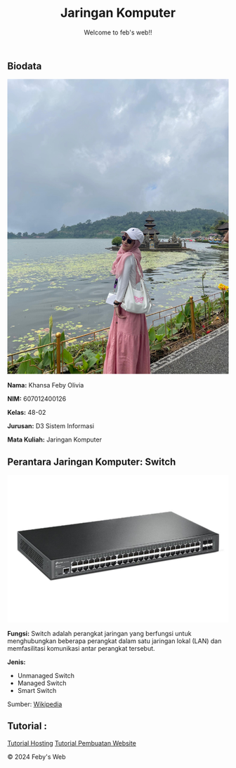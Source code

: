 <html lang="en">
<head>
    <meta charset="UTF-8">
    <meta name="viewport" content="width=device-width, initial-scale=1.0">
    <title>Biodata dan Materi Jaringan Komputer</title>
    <script src="https://cdn.tailwindcss.com"></script>
</head>
<body class="bg-gradient-to-r from-pink-300 via-purple-300 to-blue-300 text-gray-800 h-screen overflow-y-auto">
    <div class="container mx-auto p-6">
        <!-- Header -->
        <header class="text-center mb-10">
            <h1 class="text-4xl font-bold text-blue-700 mb-4">Jaringan Komputer</h1>
            <p class="text-lg text-gray-700">Welcome to feb's web!!</p>
        </header>
        <div class="flex flex-col lg:flex-row gap-8">
            <!-- Biodata Section -->
            <div class="bg-white shadow-lg rounded-lg p-6 border border-blue-400 w-full lg:w-1/3">
                <h2 class="text-2xl font-bold text-blue-600 mb-4">Biodata</h2>
                <div class="flex flex-col items-center">
                    <img src="./feby.jpg" alt="Foto" class="w-30 h-40 rounded-full shadow-lg border-4 border-pink-500 mb-4">
                    <div class="text-center">
                        <p class="text-lg"><strong>Nama:</strong> Khansa Feby Olivia</p>
                        <p class="text-lg"><strong>NIM:</strong> 607012400126</p>
                        <p class="text-lg"><strong>Kelas:</strong> 48-02</p>
                        <p class="text-lg"><strong>Jurusan:</strong> D3 Sistem Informasi</p>
                        <p class="text-lg"><strong>Mata Kuliah:</strong> Jaringan Komputer</p>
                    </div>
                </div>
            </div>
            <!-- Materi Jaringan Komputer Section -->
            <div class="bg-white shadow-lg rounded-lg p-6 border border-purple-400 w-full lg:w-2/3">
                <h2 class="text-2xl font-bold text-purple-600 mb-4">Perantara Jaringan Komputer: Switch</h2>
                <div class="flex flex-col lg:flex-row items-center lg:items-start">
                    <img src="./switch.jpg" alt="Switch" class="w-48 h-48 rounded-lg shadow-md mb-6 lg:mb-0 lg:mr-6">
                    <div>
                        <p class="mb-4"><strong>Fungsi:</strong> Switch adalah perangkat jaringan yang berfungsi untuk menghubungkan beberapa perangkat dalam satu jaringan lokal (LAN) dan memfasilitasi komunikasi antar perangkat tersebut.</p>
                        <p class="mb-4"><strong>Jenis:</strong></p>
                        <ul class="list-disc pl-5 text-purple-700 mb-4">
                            <li>Unmanaged Switch</li>
                            <li>Managed Switch</li>
                            <li>Smart Switch</li>
                        </ul>
                        <p class="text-sm text-gray-500">Sumber: <a href="https://id.wikipedia.org/wiki/Jaringan_komputer" target="_blank" class="text-blue-500 hover:underline">Wikipedia</a></p>
                    </div>
                </div>
            </div>
        </div>
        <!-- Links Section -->
        <div class="bg-white shadow-lg rounded-lg p-6 border border-pink-400 mt-10">
            <h2 class="text-2xl font-bold text-pink-600 mb-4">Tutorial : </h2>
            <div class="flex flex-col lg:flex-row justify-around">
                <a href="https://drive.google.com/file/d/1w6SZWzj4zzh_xjBdIpPbayp9VMA9FGDF/view?usp=sharing" target="_blank" class="text-blue-500 hover:underline">Tutorial Hosting</a>
                <a href="https://drive.google.com/file/d/1KZ3lcLzk3nDfu1cOqir7-ETbOe0t88Z7/view?usp=sharing" target="_blank" class="text-blue-500 hover:underline">Tutorial Pembuatan Website</a>
            </div>
        </div>
    </div>
    <footer class="bg-blue-400 text-white text-center py-3 w-100">
        <p>&copy; 2024 Feby's Web</p>
    </footer>
</body>
</html>
